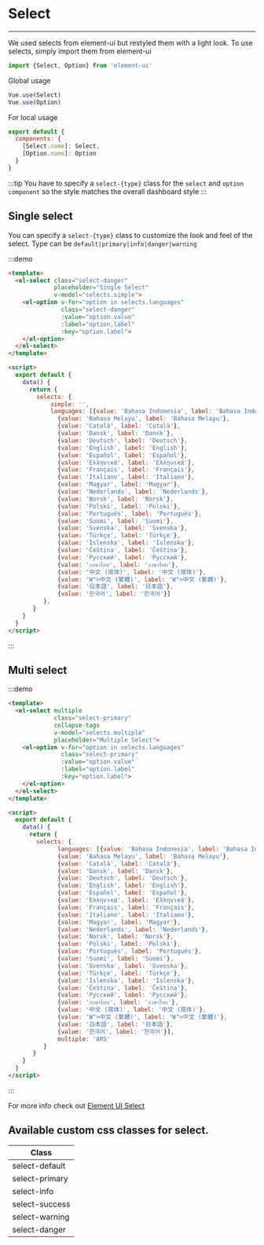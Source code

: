 # Select

<hr>
We used selects from element-ui but restyled them with a light look. To use selects, simply import
them from element-ui

```js
import {Select, Option} from 'element-ui'
```
Global usage

```js
Vue.use(Select)
Vue.use(Option)
```

For local usage

```js
export default {
  components: {
    [Select.name]: Select,
    [Option.name]: Option
  }
}
```

:::tip
You have to specify a `select-{type}` class for
the `select` and `option component` so the style matches the overall dashboard style
:::


## Single select

You can specify a `select-{type}` class to customize the look and feel of the select.
Type can be `default|primary|info|danger|warning`

:::demo
```html
<template>
  <el-select class="select-danger"
             placeholder="Single Select"
             v-model="selects.simple">
    <el-option v-for="option in selects.languages"
               class="select-danger"
               :value="option.value"
               :label="option.label"
               :key="option.label">
    </el-option>
  </el-select>
</template>

<script>
  export default {
    data() {
      return {
        selects: {
            simple: '',
            languages: [{value: 'Bahasa Indonesia', label: 'Bahasa Indonesia'},
              {value: 'Bahasa Melayu', label: 'Bahasa Melayu'},
              {value: 'Català', label: 'Català'},
              {value: 'Dansk', label: 'Dansk'},
              {value: 'Deutsch', label: 'Deutsch'},
              {value: 'English', label: 'English'},
              {value: 'Español', label: 'Español'},
              {value: 'Eλληνικά', label: 'Eλληνικά'},
              {value: 'Français', label: 'Français'},
              {value: 'Italiano', label: 'Italiano'},
              {value: 'Magyar', label: 'Magyar'},
              {value: 'Nederlands', label: 'Nederlands'},
              {value: 'Norsk', label: 'Norsk'},
              {value: 'Polski', label: 'Polski'},
              {value: 'Português', label: 'Português'},
              {value: 'Suomi', label: 'Suomi'},
              {value: 'Svenska', label: 'Svenska'},
              {value: 'Türkçe', label: 'Türkçe'},
              {value: 'Íslenska', label: 'Íslenska'},
              {value: 'Čeština', label: 'Čeština'},
              {value: 'Русский', label: 'Русский'},
              {value: 'ภาษาไทย', label: 'ภาษาไทย'},
              {value: '中文 (简体)', label: '中文 (简体)'},
              {value: 'W">中文 (繁體)', label: 'W">中文 (繁體)'},
              {value: '日本語', label: '日本語'},
              {value: '한국어', label: '한국어'}]
          },
       }
    }
  }
</script>
```
:::

## Multi select

:::demo
```html
<template>
  <el-select multiple
             class="select-primary"
             collapse-tags
             v-model="selects.multiple"
             placeholder="Multiple Select">
    <el-option v-for="option in selects.languages"
               class="select-primary"
               :value="option.value"
               :label="option.label"
               :key="option.label">
    </el-option>
  </el-select>
</template>

<script>
  export default {
    data() {
      return {
        selects: {
              languages: [{value: 'Bahasa Indonesia', label: 'Bahasa Indonesia'},
              {value: 'Bahasa Melayu', label: 'Bahasa Melayu'},
              {value: 'Català', label: 'Català'},
              {value: 'Dansk', label: 'Dansk'},
              {value: 'Deutsch', label: 'Deutsch'},
              {value: 'English', label: 'English'},
              {value: 'Español', label: 'Español'},
              {value: 'Eλληνικά', label: 'Eλληνικά'},
              {value: 'Français', label: 'Français'},
              {value: 'Italiano', label: 'Italiano'},
              {value: 'Magyar', label: 'Magyar'},
              {value: 'Nederlands', label: 'Nederlands'},
              {value: 'Norsk', label: 'Norsk'},
              {value: 'Polski', label: 'Polski'},
              {value: 'Português', label: 'Português'},
              {value: 'Suomi', label: 'Suomi'},
              {value: 'Svenska', label: 'Svenska'},
              {value: 'Türkçe', label: 'Türkçe'},
              {value: 'Íslenska', label: 'Íslenska'},
              {value: 'Čeština', label: 'Čeština'},
              {value: 'Русский', label: 'Русский'},
              {value: 'ภาษาไทย', label: 'ภาษาไทย'},
              {value: '中文 (简体)', label: '中文 (简体)'},
              {value: 'W">中文 (繁體)', label: 'W">中文 (繁體)'},
              {value: '日本語', label: '日本語'},
              {value: '한국어', label: '한국어'}],
              multiple: 'ARS'
          }
       }
    }
  }
</script>
```
:::

For more info check out [Element UI Select](http://element.eleme.io/#/en-US/component/select)

## Available custom css classes for select.
| Class
|---------- |
| select-default     |
| select-primary     |
| select-info     |
| select-success     |
| select-warning     |
| select-danger     |


<script>
  export default {
    props: ['slot-key'],
    data() {
      return {
        selects: {
            languages: [{value: 'Bahasa Indonesia', label: 'Bahasa Indonesia'},
              {value: 'Bahasa Melayu', label: 'Bahasa Melayu'},
              {value: 'Català', label: 'Català'},
              {value: 'Dansk', label: 'Dansk'},
              {value: 'Deutsch', label: 'Deutsch'},
              {value: 'English', label: 'English'},
              {value: 'Español', label: 'Español'},
              {value: 'Eλληνικά', label: 'Eλληνικά'},
              {value: 'Français', label: 'Français'},
              {value: 'Italiano', label: 'Italiano'},
              {value: 'Magyar', label: 'Magyar'},
              {value: 'Nederlands', label: 'Nederlands'},
              {value: 'Norsk', label: 'Norsk'},
              {value: 'Polski', label: 'Polski'},
              {value: 'Português', label: 'Português'},
              {value: 'Suomi', label: 'Suomi'},
              {value: 'Svenska', label: 'Svenska'},
              {value: 'Türkçe', label: 'Türkçe'},
              {value: 'Íslenska', label: 'Íslenska'},
              {value: 'Čeština', label: 'Čeština'},
              {value: 'Русский', label: 'Русский'},
              {value: 'ภาษาไทย', label: 'ภาษาไทย'},
              {value: '中文 (简体)', label: '中文 (简体)'},
              {value: 'W">中文 (繁體)', label: 'W">中文 (繁體)'},
              {value: '日本語', label: '日本語'},
              {value: '한국어', label: '한국어'}],
              multiple: 'ARS',
              single: ''
          }
       }
    }
  }
</script>
